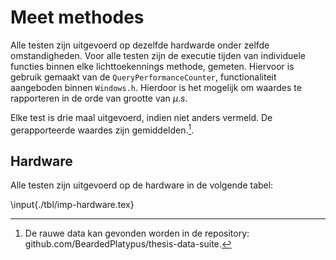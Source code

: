 # Meet methodes

Alle testen zijn uitgevoerd op dezelfde hardwarde onder zelfde omstandigheden. 
Voor alle testen zijn de executie tijden van individuele functies binnen elke
lichttoekennings methode, gemeten.
Hiervoor is gebruik gemaakt van de `QueryPerformanceCounter`, functionaliteit
aangeboden binnen `Windows.h`. Hierdoor is het mogelijk om waardes te rapporteren
in de orde van grootte van $\mu.s$.

Elke test is drie maal uitgevoerd, indien niet anders vermeld. De gerapporteerde
waardes zijn gemiddelden.[^rauw].

[^rauw]: De rauwe data kan gevonden worden in de repository: github.com/BeardedPlatypus/thesis-data-suite.

## Hardware

Alle testen zijn uitgevoerd op de hardware in de volgende tabel:

\input{./tbl/imp-hardware.tex}

